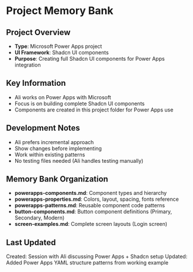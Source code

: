 # Project Memory Bank

## Project Overview
- **Type**: Microsoft Power Apps project
- **UI Framework**: Shadcn UI components
- **Purpose**: Creating full Shadcn UI components for Power Apps integration

## Key Information
- Ali works on Power Apps with Microsoft
- Focus is on building complete Shadcn UI components
- Components are created in this project folder for Power Apps use

## Development Notes
- Ali prefers incremental approach
- Show changes before implementing
- Work within existing patterns
- No testing files needed (Ali handles testing manually)

## Memory Bank Organization
- **powerapps-components.md**: Component types and hierarchy
- **powerapps-properties.md**: Colors, layout, spacing, fonts reference
- **powerapps-patterns.md**: Reusable component code patterns
- **button-components.md**: Button component definitions (Primary, Secondary, Modern)
- **screen-examples.md**: Complete screen layouts (Login screen)

## Last Updated
Created: Session with Ali discussing Power Apps + Shadcn setup
Updated: Added Power Apps YAML structure patterns from working example